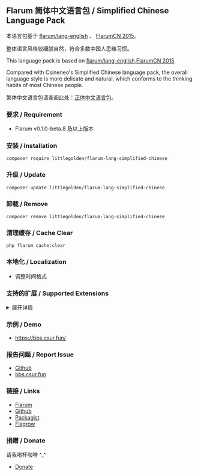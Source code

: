 ## Flarum 简体中文语言包 / Simplified Chinese Language Pack
本语言包基于 [flarum/lang-english](https://github.com/flarum/lang-english) 、 [FlarumCN 2015](https://discuss.flarum.org/d/612)。

整体语言风格较细腻自然，符合多数中国人思维习惯。

This language pack is based on [flarum/lang-english](https://github.com/flarum/lang-english),[FlarumCN 2015](https://discuss.flarum.org/d/612).

Compared with Csineneo's Simplified Chinese language pack, the overall language style is more delicate and natural, which conforms to the thinking habits of most Chinese people.

繁体中文语言包请查阅此处：[正体中文语言包](https://discuss.flarum.org/d/17954)。

### 要求 / Requirement
  - Flarum v0.1.0-beta.8 及以上版本

### 安装 / Installation
```
composer require littlegolden/flarum-lang-simplified-chinese
```

### 升级 / Update
```
composer update littlegolden/flarum-lang-simplified-chinese
```

### 卸载 / Remove
```
composer remove littlegolden/flarum-lang-simplified-chinese
```

### 清理缓存 / Cache Clear
```
php flarum cache:clear
```

### 本地化 / Localization
  - 调整时间格式

### 支持的扩展 / Supported Extensions
<details>
<summary>展开详情</summary>

  - amaurycarrade-syndication（[Syndication extension](https://discuss.flarum.org/d/4395)）
  - antoinefr-money（[Money extension](https://discuss.flarum.org/d/4699)）
  - antoinefr-online（[Online users extension](https://discuss.flarum.org/d/8302)）
  - askvortsov-auth-sync（[Flarum Auth Sync](https://discuss.flarum.org/d/22759)）
  - askvortsov-categories（[Flarum Categories](https://discuss.flarum.org/d/23184)）
  - askvortsov-help-tags（[Help Tags](https://discuss.flarum.org/d/23004)）
  - askvortsov-moderator-warnings（[Moderator Warnings](https://discuss.flarum.org/d/23228)）
  - askvortsov-pwa（[Flarum PWA](https://discuss.flarum.org/d/23219)）
  - askvortsov-saml（[Flarum SAML](https://discuss.flarum.org/d/22757)）
  - backtowebsite（[Back to Website Button](https://discuss.flarum.org/d/18285)）
  - clarkwinkelmann-carving-contest（[Pumpkin Carving Contest](https://discuss.flarum.org/d/21828)）
  - clarkwinkelmann-catch-the-fish（[Catch The Fish](https://discuss.flarum.org/d/19532)）
  - clarkwinkelmann-author-change（[Author change](https://discuss.flarum.org/d/21731)）
  - clarkwinkelmann-colorful-borders（[Colorful Borders](https://discuss.flarum.org/d/23303)）
  - clarkwinkelmann-create-user-modal（[Create User Modal](https://discuss.flarum.org/d/22608)）
  - clarkwinkelmann-email-as-display-name（[Email as Display Name](https://discuss.flarum.org/d/22603)）
  - clarkwinkelmann-emojionearea（[Emoji Picker](https://discuss.flarum.org/d/4787)）
  - clarkwinkelmann-passwordless（[Passwordless login](https://discuss.flarum.org/d/22606)）
  - clarkwinkelmann-post-date（[Change post date](https://discuss.flarum.org/d/21247)）
  - clarkwinkelmann-post-license（[Post License](https://github.com/clarkwinkelmann/flarum-ext-post-license)）
  - clarkwinkelmann-scratchpad（[Scratchpad](https://discuss.flarum.org/d/23016)）
  - clarkwinkelmann-see-past-first-post（[See Past First Post](https://discuss.flarum.org/d/23077)）
  - clarkwinkelmann-silent-mailchimp（[Silent Mailchimp](https://discuss.flarum.org/d/23079-)）
  - clarkwinkelmann-status（[User status](https://discuss.flarum.org/d/21983)）
  - clarkwinkelmann-who-read（[Who Read](https://discuss.flarum.org/d/23066)）
  - datitisev-dashboard（[Datitisev Admin Dashboard](https://discuss.flarum.org/d/2958)）
  - dem13n-nickname-changer（[NickName Changer](https://discuss.flarum.org/d/21238)）
  - dem13n-quad-theme（[Quad theme](https://discuss.flarum.org/d/22618)）
  - extiverse-bazaar（[Bazaar extension marketplace](https://discuss.flarum.org/d/5151)）
  - extum-flarum-ext-material2（[Material Theme 2](https://github.com/Extum/material)）
  - fajuu-contactbutton（[Contact Button](https://discuss.flarum.org/d/18228)）
  - fajuu-icons（[Icons by Fajuu](https://discuss.flarum.org/d/21401)）
  - flagrow-ads（[Flagrow Ads](https://discuss.flarum.org/d/4785)）
  - flagrow-analytics（[Flagrow analytics extension](https://discuss.flarum.org/d/1983)）
  - flagrow-fonts（[Flagrow Fonts](https://discuss.flarum.org/d/6207)）
  - flagrow-html-errors（[Custom HTML Error Pages](https://discuss.flarum.org/d/10784)）
  - flagrow-impersonate（[Flagrow Impersonate](https://discuss.flarum.org/d/9868)）
  - ~~flagrow-mason（[Flagrow Mason](https://discuss.flarum.org/d/7028)）~~ Not compatible with the latest version.
  - flagrow-passport（[Flagrow passport](https://discuss.flarum.org/d/5203)）
  - flarum-akismet（[Flarum Akismet](https://github.com/flarum/akismet)）
  - flarum-approval（[Flarum Approval](https://github.com/flarum/approval)）
  - flarum-auth-facebook（[Facebook Login](https://github.com/flarum/auth-facebook)）
  - flarum-auth-github（[GitHub Login](https://github.com/flarum/auth-github)）
  - flarum-auth-twitter（[Twitter Login](https://github.com/flarum/auth-twitter)）
  - flarum-core（[Flarum Core](https://github.com/flarum/core)）
  - flarum-discussion-views（[Discussion Views](https://discuss.flarum.org/d/7339)）
  - flarum-emoji（[Flarum Emoji](https://github.com/flarum/emoji)）
  - flarum-ext-close（[Closed Discussion](https://discuss.flarum.org/d/21698)）
  - flarum-ext-fancybox（[FancyBox](https://discuss.flarum.org/d/19535)）
  - flarum-flags（[Flarum Flags](https://github.com/flarum/flags)）
  - flarum-likes（[Flarum Likes](https://github.com/flarum/likes)）
  - flarum-lock（[Flarum Lock](https://github.com/flarum/likes)）
  - flarum-markdown（[Flarum Markdown](https://github.com/flarum/markdown)）
  - flarum-mentions（[Flarum Mentions](https://github.com/flarum/mentions)）
  - ~~flarum-notify（[Flarum Notify](https://discuss.flarum.org/d/4345)）~~ Incompatible
  - flarum-pusher（[Flarum Pusher](https://github.com/flarum/pusher)）
  - flarum-statistics（[Flarum Statistics](https://github.com/flarum/statistics)）
  - flarum-sticky（[Flarum Sticky](https://github.com/flarum/sticky)）
  - flarum-subscriptions（[Flarum Subscriptions](https://github.com/flarum/subscriptions)）
  - flarum-suspend（[Flarum Suspend](https://github.com/flarum/suspend)）
  - flarum-tags（[Flarum Tags](https://github.com/flarum/tags)）
  - flarum-ext-login2see（[Login to See](https://github.com/892768447/flarum-ext-login2see)）
  - fof-amazon-affiliation（[Amazon Affiliation](https://discuss.flarum.org/d/12389)）
  - fof-auth-gitlab（[GitLab Login](https://discuss.flarum.org/d/20371)）
  - fof-auth-discord（[Discord Login](https://discuss.flarum.org/d/20184)）
  - fof-ban-ips（[Ban IPs](https://discuss.flarum.org/d/20949)）
  - fof-best-answer（[Best Answer](https://discuss.flarum.org/d/21894)）
  - fof-byobu（[Byōbu](https://discuss.flarum.org/d/4762)）
  - fof-custom-footer（[Custom Footer](https://discuss.flarum.org/d/17774)）
  - fof-default-group（[Default Group](https://discuss.flarum.org/d/18158)）
  - fof-discussion-language（[Discussion Language](https://github.com/FriendsOfFlarum/discussion-language)）
  - fof-drafts（[Drafts](https://discuss.flarum.org/d/20957)）
  - fof-email-checker（[Disposable Emails](https://discuss.flarum.org/d/20457)）
  - fof-filter（[FoF Filter](https://discuss.flarum.org/d/5131)）
  - fof-follow-tags（[Follow Tags](https://discuss.flarum.org/d/20525)）
  - fof-formatting（[Formatting](https://discuss.flarum.org/d/17770-friendsofflarum-formatting/111)）
  - fof-forum-statistics-widget（[Statistics Widget](https://discuss.flarum.org/d/22380)）
  - fof-frontpage（[FrontPage](https://discuss.flarum.org/d/19256)）
  - fof-gamification（[Gamification](https://discuss.flarum.org/d/20671-friendsofflarum-gamification)）
  - fof-geoip（[GeoIP](https://discuss.flarum.org/d/21493)）
  - fof-ignore-users（[Ignore Users](https://discuss.flarum.org/d/20681)）
  - fof-linguist（[Linguist](https://discuss.flarum.org/d/7026)）
  - fof-links（[Links](https://discuss.flarum.org/d/18335)）
  - fof-masquerade（[Masquerade by FriendsOfFlarum](https://discuss.flarum.org/d/5791)）
  - fof-merge-discussions（[Masquerade](https://discuss.flarum.org/d/5791)）
  - fof-moderator-notes（[Moderator Notes](https://discuss.flarum.org/d/22925)）
  - fof-nightmode（[Night Mode](https://discuss.flarum.org/d/21492)）
  - fof-open-collective（[Open Collective](https://discuss.flarum.org/d/22256)）
  - fof-pages（[Pages](https://discuss.flarum.org/d/18301)）
  - fof-passport（[FoF Passport](https://discuss.flarum.org/d/5203)）
  - fof-polls（[Polls](https://discuss.flarum.org/d/20586)）
  - fof-pretty-mail（[Pretty Mail](https://discuss.flarum.org/d/11178)）
  - fof-prevent-necrobumping（[Prevent Necrobumping](https://discuss.flarum.org/d/18312)）
  - fof-pwned-passwords（[Pwned Passwords](https://discuss.flarum.org/d/18348)）
  - fof-reactions（[Reactions](https://discuss.flarum.org/d/20655)）
  - fof-recaptcha（[reCAPTCHA](https://discuss.flarum.org/d/18399)）
  - fof-secure-https（[Secure HTTPS](https://discuss.flarum.org/d/17771)）
  - fof-sentry（[Sentry](https://discuss.flarum.org/d/18089-friendsofflarum-sentry/34)）
  - fof-share-social（[Share Social](https://discuss.flarum.org/d/20401)）
  - fof-socialprofile（[Social Profile](https://discuss.flarum.org/d/18775)）
  - fof-spamblock（[Spamblock](https://discuss.flarum.org/d/17772)）
  - fof-stopforumspam（[StopForumSpam](https://discuss.flarum.org/d/17846)）
  - fof-split（[Split](https://discuss.flarum.org/d/1903)）
  - fof-subscribed（[Subscribed](https://discuss.flarum.org/d/20917)）
  - fof-terms（[Terms](https://discuss.flarum.org/d/11714)）
  - fof-transliterator（[URL Transliterator](https://discuss.flarum.org/d/18074)）
  - fof-upload（[FoF upload](https://discuss.flarum.org/d/4154)）
  - fof-user-directory（[User directory](https://discuss.flarum.org/d/5682)）
  - fof-userbio（[User Bio](https://discuss.flarum.org/d/17775)）
  - fof-username-request（[Username Request](https://discuss.flarum.org/d/20956)）
  - imgur-upload（[Imgur Upload](https://discuss.flarum.org/d/18491)）
  - kilowhat-affiliation-links（[Multi-Purpose Affiliation Links Generator](https://discuss.flarum.org/d/21833)）
  - kilowhat-mailing（[Mailing](https://discuss.flarum.org/d/20443)）
  - kvothe-sub（[Sign Up Button](https://discuss.flarum.org/d/18812)）
  - maicol07-sso（[Single Sign On (SSO)](https://discuss.flarum.org/d/21666)）
  - michaelBelgium-profile-views（[Profile views](https://discuss.flarum.org/d/7596)）
  - migratetoflarum-canonical（[Canonical url redirect](https://discuss.flarum.org/d/19307)）
  - migratetoflarum-fake-data（[Fake Data](https://discuss.flarum.org/d/21160)）
  - migratetoflarum-vbulletin-redirects（[vbulletin Redirects](https://github.com/migratetoflarum/vbulletin-redirects)）
  - minr-auth-qq（[QQ Login](https://github.com/minr/flarum-ext-auth-qq)）
  - minr-auth-weibo（[Weibo Login](https://discuss.flarum.org/d/22456)）
  - mybbtoflarum（[MyBB to flarum](https://discuss.flarum.org/d/5506)）
  - nikovonlas-webpush（[OneSignal web push notifications](https://discuss.flarum.org/d/20784)）
  - nomiscz-auth-linkedin（[LinkedIn Auth](https://discuss.flarum.org/d/20263)）
  - nomiscz-auth-steam（[Steam Auth](https://discuss.flarum.org/d/19750)）
  - nomiscz-auth-wechat（[WeChat Login](https://discuss.flarum.org/d/6038)）
  - pushedx-chat（[Realtime chat with Pusher (Alpha)](https://discuss.flarum.org/d/5133-wip-extension-realtime-chat-with-pusher/12)）
  - reflar-cookie-consent（[Cookie Consent](https://discuss.flarum.org/d/10395)）
  - reflar-doorman（[Doorman](https://discuss.flarum.org/d/17845)）
  - reflar-level-ranks（[Levels Ranks](https://discuss.flarum.org/d/15052)）
  - reflar-twofactor（[Two Factor](https://discuss.flarum.org/d/11006)）
  - reflar-webhooks（[Webhooks](https://discuss.flarum.org/d/17812)）
  - saleksin-auth-google（[Google Login](https://discuss.flarum.org/d/18250)）
  - shriker-pronouns（[Personal Pronouns](https://discuss.flarum.org/d/21188)）
  - simonxeko/follow-users（[Follow Users (WIP)](https://discuss.flarum.org/d/22628)）
  - simonxeko-preview-discussion（[Preview Discussion Post (WIP)](https://discuss.flarum.org/d/22636)）
  - studosi-mail-filter（[Mail Filter](https://discuss.flarum.org/d/23132)）
  - sycho-profile-cover（[Profile Cover](https://github.com/SychO9/flarum-profile-cover)）
  - tank-perspective（[Perspective API](https://discuss.flarum.org/d/21784)）
  - the-turk-diff（[Diff for Flarum](https://discuss.flarum.org/d/22779)）
  - the-turk-mathren（[MathRen](https://discuss.flarum.org/d/22439)）
  - the-turk-edit-notifications（[Edit Notifications](https://discuss.flarum.org/d/22896)）
  - the-turk-password-strength（[Password Strength Indicator](https://discuss.flarum.org/d/22624)）
  - therealsujitk（[Show Password](https://discuss.flarum.org/d/22727)、[GIFs](https://discuss.flarum.org/d/23101)）、[Highlight.js](https://discuss.flarum.org/d/23229)
  - tituspijean-auth-ldap（[LDAP Login](https://discuss.flarum.org/d/9515)）
  - tpokorra-post-notification（[Post Notifications per E-Mail](https://discuss.flarum.org/d/20750)）
  - v17development-flarum-seo（[Flarum SEO](https://discuss.flarum.org/d/18316)）
  - veroz1-users-list（[User List](https://github.com/VeroZ1/users-list)）
  - wiseclock-reply2see（[Reply to See](https://discuss.flarum.org/d/18899)）
  - xmugenx-post-blacklist（[Post Blacklist](https://discuss.flarum.org/d/21750)）
  - zerosonesfun-announce（[Announce](https://discuss.flarum.org/d/21651)）
  
</details>

### 示例 / Demo
  - https://bbs.csur.fun/

### 报告问题 / Report Issue
  - [Github](https://github.com/Littlegolden/flarum-lang-simplified-chinese/issues)
  - [bbs.csur.fun](https://bbs.csur.fun/)

### 链接 / Links
  - [Flarum](https://discuss.flarum.org/d/22690)
  - [Github](https://github.com/Littlegolden/flarum-lang-simplified-chinese)
  - [Packagist](https://packagist.org/packages/littlegolden/flarum-lang-simplified-chinese)
  - [Flagrow](https://flagrow.io/extensions/littlegolden/flarum-lang-simplified-chinese)

### 捐赠 / Donate
请我喝杯咖啡 \^_\^

  - [Donate](https://pay.csur.fun)

